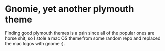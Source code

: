 # Gnomie, yet another plymouth theme
Finding good plymouth themes is a pain since all of the popular ones are horse shit, so I stole a mac OS theme from some random repo and replaced the mac logos with gnome :).
